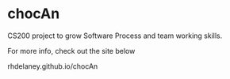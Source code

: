 # chocAn
CS200 project to grow Software Process and team working skills.

For more info, check out the site below

rhdelaney.github.io/chocAn
